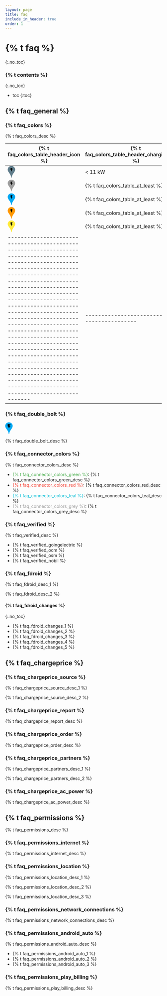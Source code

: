 ```yaml
---
layout: page
title: faq
include_in_header: true
order: 1
---
```


# {% t faq %}
{:.no_toc}

### {% t contents %}
{:.no_toc}

* toc
{:toc}

## {% t faq_general %}

### {% t faq_colors %}

{% t faq_colors_desc %}

| {% t faq_colors_table_header_icon %}                                                                                                                                                                                                                                                                                                                                                                                                                                                                                                                                                                | {% t faq_colors_table_header_charging_power %}  |
|-----------------------------------------------------------------------------------------------------------------------------------------------------------------------------------------------------------------------------------------------------------------------------------------------------------------------------------------------------------------------------------------------------------------------------------------------------------------------------------------------------------------------------------------------------------------------------------------------------|-------------------------------------------------|
| <svg width="24" version="1.1" xmlns="http://www.w3.org/2000/svg" viewBox="0 0 233.8 368.4"><path class="st0" fill="#607d8b" d="M109.8,0h13.6c33.9,1.9,67.1,18.5,87.7,45.8c13.5,17.2,21,38.6,22.7,60.3v8.1c-0.8,42.1-27.7,76.6-51,109.4 c-26.2,37-50.4,77.3-57.1,122.9c-1.8,7.7,0.4,18.5-8.9,22c-2.2-1.7-4.7-3.1-6.2-5.4c-2.7-25.5-9.1-50.7-20-73.9 c-12.3-27.1-29.5-51.6-47-75.6C33,199,23,184.2,14.7,168.3c-13-23.8-17.9-51.9-12.5-78.6c4.4-21.1,15.4-40.6,30.6-55.7 C53.3,14,81.1,1.8,109.8,0z" /><path class="st3" d="M90.9,57.3v68.2h18.6v55.8l43.4-74.4h-24.8l24.8-49.6H90.9z" /></svg><br/>   | < 11 kW                                         |
| <svg width="24" version="1.1" xmlns="http://www.w3.org/2000/svg" viewBox="0 0 233.8 368.4"><path class="st0" fill="#9e9e9e" d="M109.8,0h13.6c33.9,1.9,67.1,18.5,87.7,45.8c13.5,17.2,21,38.6,22.7,60.3v8.1c-0.8,42.1-27.7,76.6-51,109.4 c-26.2,37-50.4,77.3-57.1,122.9c-1.8,7.7,0.4,18.5-8.9,22c-2.2-1.7-4.7-3.1-6.2-5.4c-2.7-25.5-9.1-50.7-20-73.9 c-12.3-27.1-29.5-51.6-47-75.6C33,199,23,184.2,14.7,168.3c-13-23.8-17.9-51.9-12.5-78.6c4.4-21.1,15.4-40.6,30.6-55.7 C53.3,14,81.1,1.8,109.8,0z" /><path class="st3" d="M90.9,57.3v68.2h18.6v55.8l43.4-74.4h-24.8l24.8-49.6H90.9z" /></svg><br/>   | {% t faq_colors_table_at_least %} 11 kW         |
| <svg width="24" version="1.1" xmlns="http://www.w3.org/2000/svg" viewBox="0 0 233.8 368.4"><path class="st0" fill="#03a9f4" d="M109.8,0h13.6c33.9,1.9,67.1,18.5,87.7,45.8c13.5,17.2,21,38.6,22.7,60.3v8.1c-0.8,42.1-27.7,76.6-51,109.4 c-26.2,37-50.4,77.3-57.1,122.9c-1.8,7.7,0.4,18.5-8.9,22c-2.2-1.7-4.7-3.1-6.2-5.4c-2.7-25.5-9.1-50.7-20-73.9 c-12.3-27.1-29.5-51.6-47-75.6C33,199,23,184.2,14.7,168.3c-13-23.8-17.9-51.9-12.5-78.6c4.4-21.1,15.4-40.6,30.6-55.7 C53.3,14,81.1,1.8,109.8,0z" /><path class="st3" d="M90.9,57.3v68.2h18.6v55.8l43.4-74.4h-24.8l24.8-49.6H90.9z" /></svg><br/>   | {% t faq_colors_table_at_least %} 20 kW         |
| <svg width="24" version="1.1" xmlns="http://www.w3.org/2000/svg" viewBox="0 0 233.8 368.4"><path class="st0" fill="#ff9800" d="M109.8,0h13.6c33.9,1.9,67.1,18.5,87.7,45.8c13.5,17.2,21,38.6,22.7,60.3v8.1c-0.8,42.1-27.7,76.6-51,109.4 c-26.2,37-50.4,77.3-57.1,122.9c-1.8,7.7,0.4,18.5-8.9,22c-2.2-1.7-4.7-3.1-6.2-5.4c-2.7-25.5-9.1-50.7-20-73.9 c-12.3-27.1-29.5-51.6-47-75.6C33,199,23,184.2,14.7,168.3c-13-23.8-17.9-51.9-12.5-78.6c4.4-21.1,15.4-40.6,30.6-55.7 C53.3,14,81.1,1.8,109.8,0z" /><path class="st3" d="M90.9,57.3v68.2h18.6v55.8l43.4-74.4h-24.8l24.8-49.6H90.9z" /></svg><br/>   | {% t faq_colors_table_at_least %} 43 kW         |
| <svg width="24" version="1.1" xmlns="http://www.w3.org/2000/svg" viewBox="0 0 233.8 368.4"><path class="st0" fill="#ffeb3b" d="M109.8,0h13.6c33.9,1.9,67.1,18.5,87.7,45.8c13.5,17.2,21,38.6,22.7,60.3v8.1c-0.8,42.1-27.7,76.6-51,109.4 c-26.2,37-50.4,77.3-57.1,122.9c-1.8,7.7,0.4,18.5-8.9,22c-2.2-1.7-4.7-3.1-6.2-5.4c-2.7-25.5-9.1-50.7-20-73.9 c-12.3-27.1-29.5-51.6-47-75.6C33,199,23,184.2,14.7,168.3c-13-23.8-17.9-51.9-12.5-78.6c4.4-21.1,15.4-40.6,30.6-55.7 C53.3,14,81.1,1.8,109.8,0z" /><path class="st3" d="M90.9,57.3v68.2h18.6v55.8l43.4-74.4h-24.8l24.8-49.6H90.9z" /></svg><br/>   | {% t faq_colors_table_at_least %} 100 kW        |
| --------------------------------------------------------------------------------------------------------------------------------------------------------------------------------------------------------------------------------------------------------------------------------------------------------------------------------------------------------------------------------------------------------------------------------------------------------------------------------------------------------------------------------------------------------------------------------------------------- | ----------------------------------------------- |

### {% t faq_double_bolt %}

<svg width="24" viewBox="0 0 233.8 368.4"><path class="st0" fill="#03a9f4" d="M109.8,0h13.6c33.9,1.9,67.1,18.5,87.7,45.8c13.5,17.2,21,38.6,22.7,60.3v8.1c-0.8,42.1-27.7,76.6-51,109.4 c-26.2,37-50.4,77.3-57.1,122.9c-1.8,7.7,0.4,18.5-8.9,22c-2.2-1.7-4.7-3.1-6.2-5.4c-2.7-25.5-9.1-50.7-20-73.9 c-12.3-27.1-29.5-51.6-47-75.6C33,199,23,184.2,14.7,168.3c-13-23.8-17.9-51.9-12.5-78.6C6.6,68.6,17.6,49.1,32.8,34 C53.3,14,81.1,1.8,109.8,0z" /><polygon class="st1" points="143.2,109.4 123.5,143.2 123.5,181.3 166.9,106.9 144.7,106.9 	" /><path class="st1" d="M122.2,101.9h16.7h5.7l22.3-44.6c0,0-10.2,0-22.4,0l-1.1,2.2L122.2,101.9z" /><path class="st2" d="M138.9,57.3c-9.7,0-19.8,0-26.4,0c-2.5,0-5.1,0-7.6,0c-8.2,0-16.1,0-21.4,0c-4.1,0-6.6,0-6.6,0v68.2h18.6v55.8 l43.4-74.4h-24.8L138.9,57.3z" /></svg>

{% t faq_double_bolt_desc %}

### {% t faq_connector_colors %}

{% t faq_connector_colors_desc %}

- <span style="color:#4caf50">{% t faq_connector_colors_green %}</span>: {% t faq_connector_colors_green_desc %}
- <span style="color:#f44336">{% t faq_connector_colors_red %}</span>: {% t faq_connector_colors_red_desc %}
- <span style="color:#00bcd4">{% t faq_connector_colors_teal %}</span>: {% t faq_connector_colors_teal_desc %}
- <span style="color:#9e9e9e">{% t faq_connector_colors_grey %}</span>: {% t faq_connector_colors_grey_desc %}

### {% t faq_verified %}

{% t faq_verified_desc %}
- {% t faq_verified_goingelectric %}
- {% t faq_verified_ocm %}
- {% t faq_verified_osm %}
- {% t faq_verified_nobil %}

### {% t faq_fdroid %}

{% t faq_fdroid_desc_1 %}

{% t faq_fdroid_desc_2 %}

#### {% t faq_fdroid_changes %}
{:.no_toc}

- {% t faq_fdroid_changes_1 %}
- {% t faq_fdroid_changes_2 %}
- {% t faq_fdroid_changes_3 %}
- {% t faq_fdroid_changes_4 %}
- {% t faq_fdroid_changes_5 %}

## {% t faq_chargeprice %}

### {% t faq_chargeprice_source %}
{% t faq_chargeprice_source_desc_1 %}

{% t faq_chargeprice_source_desc_2 %}

### {% t faq_chargeprice_report %}
{% t faq_chargeprice_report_desc %}

### {% t faq_chargeprice_order %}
{% t faq_chargeprice_order_desc %}

### {% t faq_chargeprice_partners %}
{% t faq_chargeprice_partners_desc_1 %}

{% t faq_chargeprice_partners_desc_2 %}

### {% t faq_chargeprice_ac_power %}
{% t faq_chargeprice_ac_power_desc %}

## {% t faq_permissions %}
{% t faq_permissions_desc %}

### {% t faq_permissions_internet %}
{% t faq_permissions_internet_desc %}

### {% t faq_permissions_location %}
{% t faq_permissions_location_desc_1 %}

{% t faq_permissions_location_desc_2 %}

{% t faq_permissions_location_desc_3 %}

### {% t faq_permissions_network_connections %}
{% t faq_permissions_network_connections_desc %}

### {% t faq_permissions_android_auto %}
{% t faq_permissions_android_auto_desc %}
- {% t faq_permissions_android_auto_1 %}
- {% t faq_permissions_android_auto_2 %}
- {% t faq_permissions_android_auto_3 %}

### {% t faq_permissions_play_billing %}
{% t faq_permissions_play_billing_desc %}